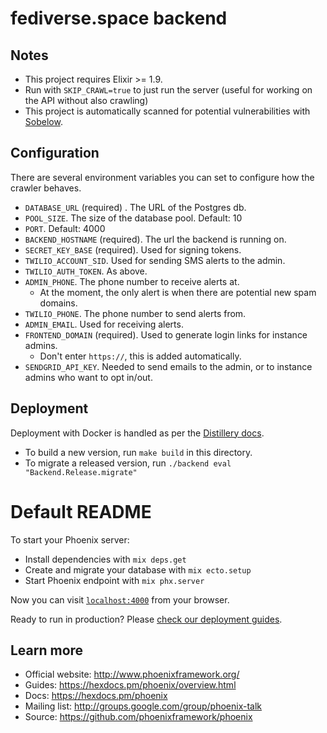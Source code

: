 # fediverse.space backend

## Notes

- This project requires Elixir >= 1.9.
- Run with `SKIP_CRAWL=true` to just run the server (useful for working on the API without also crawling)
- This project is automatically scanned for potential vulnerabilities with [Sobelow](https://sobelow.io/).

## Configuration

There are several environment variables you can set to configure how the crawler behaves.

- `DATABASE_URL` (required) . The URL of the Postgres db.
- `POOL_SIZE`. The size of the database pool. Default: 10
- `PORT`. Default: 4000
- `BACKEND_HOSTNAME` (required). The url the backend is running on.
- `SECRET_KEY_BASE` (required). Used for signing tokens.
- `TWILIO_ACCOUNT_SID`. Used for sending SMS alerts to the admin.
- `TWILIO_AUTH_TOKEN`. As above.
- `ADMIN_PHONE`. The phone number to receive alerts at.
  - At the moment, the only alert is when there are potential new spam domains.
- `TWILIO_PHONE`. The phone number to send alerts from.
- `ADMIN_EMAIL`. Used for receiving alerts.
- `FRONTEND_DOMAIN` (required). Used to generate login links for instance admins.
  - Don't enter `https://`, this is added automatically.
- `SENDGRID_API_KEY`. Needed to send emails to the admin, or to instance admins who want to opt in/out.

## Deployment

Deployment with Docker is handled as per the [Distillery docs](https://hexdocs.pm/distillery/guides/working_with_docker.html).

- To build a new version, run `make build` in this directory.
- To migrate a released version, run `./backend eval "Backend.Release.migrate"`

# Default README

To start your Phoenix server:

- Install dependencies with `mix deps.get`
- Create and migrate your database with `mix ecto.setup`
- Start Phoenix endpoint with `mix phx.server`

Now you can visit [`localhost:4000`](http://localhost:4000) from your browser.

Ready to run in production? Please [check our deployment guides](https://hexdocs.pm/phoenix/deployment.html).

## Learn more

- Official website: http://www.phoenixframework.org/
- Guides: https://hexdocs.pm/phoenix/overview.html
- Docs: https://hexdocs.pm/phoenix
- Mailing list: http://groups.google.com/group/phoenix-talk
- Source: https://github.com/phoenixframework/phoenix
